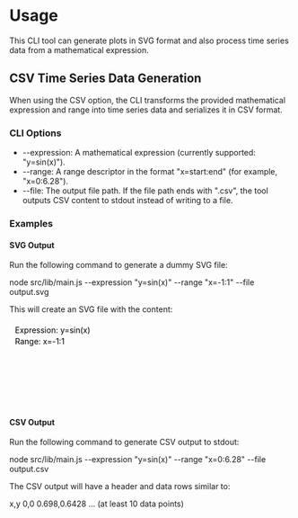 # Usage

This CLI tool can generate plots in SVG format and also process time series data from a mathematical expression.

## CSV Time Series Data Generation

When using the CSV option, the CLI transforms the provided mathematical expression and range into time series data and serializes it in CSV format.

### CLI Options

- --expression: A mathematical expression (currently supported: "y=sin(x)").
- --range: A range descriptor in the format "x=start:end" (for example, "x=0:6.28").
- --file: The output file path. If the file path ends with ".csv", the tool outputs CSV content to stdout instead of writing to a file.

### Examples

#### SVG Output

Run the following command to generate a dummy SVG file:

  node src/lib/main.js --expression "y=sin(x)" --range "x=-1:1" --file output.svg

This will create an SVG file with the content:

  <svg><text x='10' y='20'>Expression: y=sin(x)</text><text x='10' y='40'>Range: x=-1:1</text></svg>

#### CSV Output

Run the following command to generate CSV output to stdout:

  node src/lib/main.js --expression "y=sin(x)" --range "x=0:6.28" --file output.csv

The CSV output will have a header and data rows similar to:

  x,y
  0,0
  0.698,0.6428
  ... (at least 10 data points)
